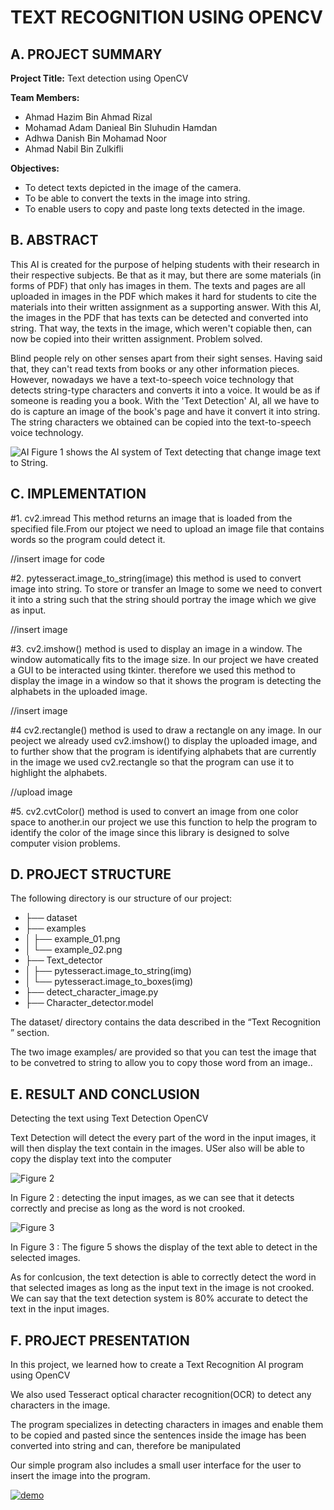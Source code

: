 # TEXT RECOGNITION USING OPENCV 

## A. PROJECT SUMMARY

**Project Title:** Text detection using OpenCV

**Team Members:** 
- Ahmad Hazim Bin Ahmad Rizal
- Mohamad Adam Danieal Bin Sluhudin Hamdan
- Adhwa Danish Bin Mohamad Noor
- Ahmad Nabil Bin Zulkifli


**Objectives:**
- To detect texts depicted in the image of the camera.
- To be able to convert the texts in the image into string.
- To enable users to copy and paste long texts detected in the image.

##  B. ABSTRACT 

This AI is created for the purpose of helping students with their research in their respective subjects. Be that as it may, but there are some materials (in forms of PDF) that
only has images in them. The texts and pages are all uploaded in images in the PDF which makes it hard for students to cite the materials into their written assignment as a
supporting answer. With this AI, the images in the PDF that has texts can be detected and converted into string. That way, the texts in the image, which weren't copiable then,
can now be copied into their written assignment. Problem solved.

Blind people rely on other senses apart from their sight senses. Having said that, they can't read texts from books or any other information pieces. However, nowadays we have a text-to-speech voice technology that detects string-type characters and converts it into a voice. It would be as if someone is reading you a book. With the 'Text Detection' AI, all we have to do is capture an image of the book's page and have it convert it into string. The string characters we obtained can be copied into the text-to-speech voice technology.



![AI](https://user-images.githubusercontent.com/80871331/115047295-f727c480-9f0a-11eb-9653-fb2551455435.PNG)
Figure 1 shows the AI system of Text detecting that change image text to String.


## C.  IMPLEMENTATION

#1. cv2.imread
This method returns an image that is loaded from the specified file.From our ptoject we need to upload an image file that contains words so the program could detect it.

//insert image for code

#2. pytesseract.image_to_string(image)
this method is used to convert image into string. To store or transfer an Image to some we need to convert it into a string such that the string should portray the image which we give as input.

//insert image

#3. cv2.imshow()
method is used to display an image in a window. The window automatically fits to the image size. In our project we have created a GUI to be interacted using tkinter. therefore we used this method to display the image in a window so that it shows the program is detecting the alphabets in the uploaded image.

//insert image

#4 cv2.rectangle()
method is used to draw a rectangle on any image. In our peoject we already used cv2.imshow() to display the uploaded image, and to further show that the program is identifying alphabets that are currently in the image we used cv2.rectangle so that the program can use it to highlight the alphabets.

//upload image

#5. cv2.cvtColor() 
method is used to convert an image from one color space to another.in our project we use this function to help the program to identify the color of the image since this library is designed to solve computer vision problems.


## D.   PROJECT STRUCTURE

The following directory is our structure of our project:

- ├── dataset
- ├── examples
- │   ├── example_01.png
- │   └── example_02.png
- ├── Text_detector
- │   ├── pytesseract.image_to_string(img)
- │   └── pytesseract.image_to_boxes(img)
- ├── detect_character_image.py
- ├── Character_detector.model


The dataset/ directory contains the data described in the “Text Recognition ” section.

The two image examples/ are provided so that you can test the image that to be convetred to string to allow you to copy those word from an image..


## E.  RESULT AND CONCLUSION

Detecting the text using Text Detection OpenCV

Text Detection will detect the every part of the word in the input images, it will then display the text contain in the images. USer also will be able
to copy the display text into the computer

![Figure 2](https://github.com/hazimrizal/Artificial-Intelligence-Project/blob/main/images/sampletest.png)

In Figure 2 : detecting the input images, as we can see that it detects correctly and precise as long as the word is not crooked.

![Figure 3](https://github.com/hazimrizal/Artificial-Intelligence-Project/blob/main/images/sample.png)

In Figure 3 : The figure 5 shows the display of the text able to detect in the selected images.

As for conlcusion, the text detection is able to correctly detect the word in that selected images as long as the input text in the image is not crooked. We can say 
that the text detection system is 80% accurate to detect the text in the input images.


## F.   PROJECT PRESENTATION 

In this project, we learned how to create a Text Recognition AI program using OpenCV

We also used Tesseract optical character recognition(OCR) to detect any characters in the image.

The program specializes in detecting characters in images and enable them to be copied and pasted since the sentences inside the image has been converted into string and can, therefore be manipulated 

Our simple program also includes a small user interface for the user to insert the image into the program.

[![demo](https://img.youtube.com/vi/-p7HGwOWxtg/0.jpg)](https://www.youtube.com/watch?v=-p7HGwOWxtg "demo")




